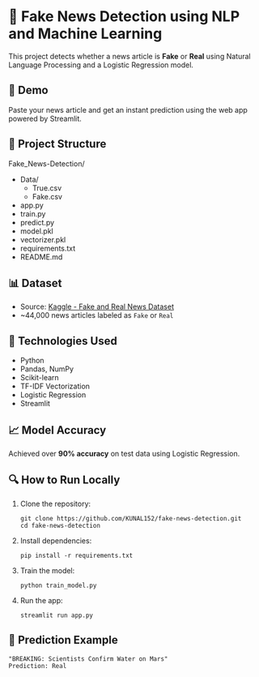 # 📰 Fake News Detection using NLP and Machine Learning

This project detects whether a news article is **Fake** or **Real** using Natural Language Processing and a Logistic Regression model.

## 🚀 Demo

Paste your news article and get an instant prediction using the web app powered by Streamlit.

## 📂 Project Structure

Fake_News-Detection/
- Data/
    - True.csv
    - Fake.csv
- app.py
- train.py
- predict.py
- model.pkl
- vectorizer.pkl
- requirements.txt
- README.md
  

## 📊 Dataset

- Source: [Kaggle - Fake and Real News Dataset](https://www.kaggle.com/datasets/clmentbisaillon/fake-and-real-news-dataset)
- ~44,000 news articles labeled as `Fake` or `Real`

## 🧠 Technologies Used

- Python
- Pandas, NumPy
- Scikit-learn
- TF-IDF Vectorization
- Logistic Regression
- Streamlit

## 📈 Model Accuracy

Achieved over **90% accuracy** on test data using Logistic Regression.

## 🔍 How to Run Locally

1. Clone the repository:
    ```
    git clone https://github.com/KUNAL152/fake-news-detection.git
    cd fake-news-detection
    ```

2. Install dependencies:
    ```
    pip install -r requirements.txt
    ```

3. Train the model:
    ```
    python train_model.py
    ```

4. Run the app:
    ```
    streamlit run app.py
    ```

## 🤖 Prediction Example

```text
"BREAKING: Scientists Confirm Water on Mars"
Prediction: Real
